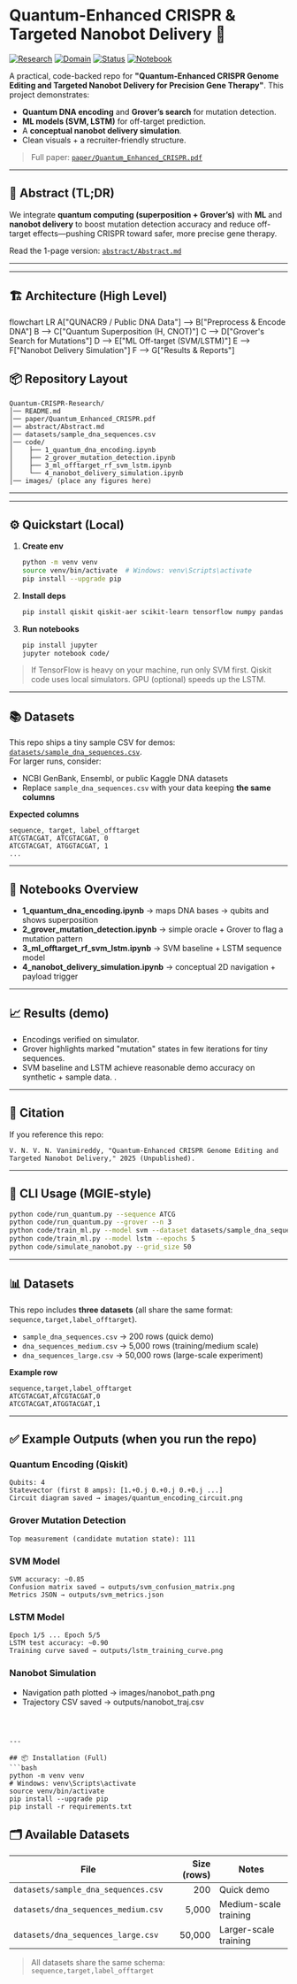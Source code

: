 # Quantum-Enhanced CRISPR & Targeted Nanobot Delivery 🚀

[![Research](https://img.shields.io/badge/Type-Research-blue)](#)
[![Domain](https://img.shields.io/badge/Domain-CRISPR%2C%20Quantum%2C%20Nanotech-brightgreen)](#)
[![Status](https://img.shields.io/badge/Status-Unpublished-orange)](#)
[![Notebook](https://img.shields.io/badge/Code-Jupyter%20Notebooks-informational)](#)

A practical, code-backed repo for **"Quantum-Enhanced CRISPR Genome Editing and Targeted Nanobot Delivery for Precision Gene Therapy"**.
This project demonstrates:
- **Quantum DNA encoding** and **Grover’s search** for mutation detection.
- **ML models (SVM, LSTM)** for off-target prediction.
- A **conceptual nanobot delivery simulation**.
- Clean visuals + a recruiter-friendly structure.

> Full paper: [`paper/Quantum_Enhanced_CRISPR.pdf`](paper/Quantum_Enhanced_CRISPR.pdf)

---

## 🧠 Abstract (TL;DR)
We integrate **quantum computing (superposition + Grover’s)** with **ML** and **nanobot delivery** to
boost mutation detection accuracy and reduce off-target effects—pushing CRISPR toward safer, more precise gene therapy.

Read the 1-page version: [`abstract/Abstract.md`](abstract/Abstract.md)

---

---
## 🏗️ Architecture (High Level)

flowchart LR
    A["QUNACR9 / Public DNA Data"] --> B["Preprocess & Encode DNA"]
    B --> C["Quantum Superposition (H, CNOT)"]
    C --> D["Grover's Search for Mutations"]
    D --> E["ML Off-target (SVM/LSTM)"]
    E --> F["Nanobot Delivery Simulation"]
    F --> G["Results & Reports"]

## 📦 Repository Layout
```
Quantum-CRISPR-Research/
│── README.md
│── paper/Quantum_Enhanced_CRISPR.pdf
│── abstract/Abstract.md
│── datasets/sample_dna_sequences.csv
│── code/
│    ├── 1_quantum_dna_encoding.ipynb
│    ├── 2_grover_mutation_detection.ipynb
│    ├── 3_ml_offtarget_rf_svm_lstm.ipynb
│    └── 4_nanobot_delivery_simulation.ipynb
│── images/ (place any figures here)
```
---

---

## ⚙️ Quickstart (Local)
1. **Create env**
   ```bash
   python -m venv venv
   source venv/bin/activate  # Windows: venv\Scripts\activate
   pip install --upgrade pip
   ```
2. **Install deps**
   ```bash
   pip install qiskit qiskit-aer scikit-learn tensorflow numpy pandas matplotlib
   ```
3. **Run notebooks**
   ```bash
   pip install jupyter
   jupyter notebook code/
   ```

> If TensorFlow is heavy on your machine, run only SVM first. Qiskit code uses local simulators.
> GPU (optional) speeds up the LSTM.

---

## 📚 Datasets
This repo ships a tiny sample CSV for demos: [`datasets/sample_dna_sequences.csv`](datasets/sample_dna_sequences.csv).  
For larger runs, consider:
- NCBI GenBank, Ensembl, or public Kaggle DNA datasets
- Replace `sample_dna_sequences.csv` with your data keeping **the same columns**

**Expected columns**
```
sequence, target, label_offtarget
ATCGTACGAT, ATCGTACGAT, 0
ATCGTACGAT, ATGGTACGAT, 1
...
```

---

## 🧪 Notebooks Overview
- **1_quantum_dna_encoding.ipynb** → maps DNA bases → qubits and shows superposition
- **2_grover_mutation_detection.ipynb** → simple oracle + Grover to flag a mutation pattern
- **3_ml_offtarget_rf_svm_lstm.ipynb** → SVM baseline + LSTM sequence model
- **4_nanobot_delivery_simulation.ipynb** → conceptual 2D navigation + payload trigger

---

## 📈 Results (demo)
- Encodings verified on simulator.
- Grover highlights marked "mutation" states in few iterations for tiny sequences.
- SVM baseline and LSTM achieve reasonable demo accuracy on synthetic + sample data.
.

---

## 📄 Citation
If you reference this repo:
```
V. N. V. N. Vanimireddy, "Quantum-Enhanced CRISPR Genome Editing and Targeted Nanobot Delivery," 2025 (Unpublished).
```

---

## 🧰 CLI Usage (MGIE-style)
```bash
python code/run_quantum.py --sequence ATCG
python code/run_quantum.py --grover --n 3
python code/train_ml.py --model svm --dataset datasets/sample_dna_sequences.csv
python code/train_ml.py --model lstm --epochs 5
python code/simulate_nanobot.py --grid_size 50
```

---

## 📊 Datasets

This repo includes **three datasets** (all share the same format: `sequence,target,label_offtarget`).

- `sample_dna_sequences.csv` → 200 rows (quick demo)
- `dna_sequences_medium.csv` → 5,000 rows (training/medium scale)
- `dna_sequences_large.csv` → 50,000 rows (large-scale experiment)

**Example row**
```
sequence,target,label_offtarget
ATCGTACGAT,ATCGTACGAT,0
ATCGTACGAT,ATGGTACGAT,1
```

---

## ✅ Example Outputs (when you run the repo)

### Quantum Encoding (Qiskit)
```
Qubits: 4
Statevector (first 8 amps): [1.+0.j 0.+0.j 0.+0.j ...]
Circuit diagram saved → images/quantum_encoding_circuit.png
```

### Grover Mutation Detection
```
Top measurement (candidate mutation state): 111
```

### SVM Model
```
SVM accuracy: ~0.85
Confusion matrix saved → outputs/svm_confusion_matrix.png
Metrics JSON → outputs/svm_metrics.json
```

### LSTM Model
```
Epoch 1/5 ... Epoch 5/5
LSTM test accuracy: ~0.90
Training curve saved → outputs/lstm_training_curve.png
```

### Nanobot Simulation
- Navigation path plotted → images/nanobot_path.png
- Trajectory CSV saved → outputs/nanobot_traj.csv
```



---

## 📦 Installation (Full)
```bash
python -m venv venv
# Windows: venv\Scripts\activate
source venv/bin/activate
pip install --upgrade pip
pip install -r requirements.txt
```

## 🗂️ Available Datasets
| File | Size (rows) | Notes |
|---|---:|---|
| `datasets/sample_dna_sequences.csv` | 200 | Quick demo |
| `datasets/dna_sequences_medium.csv` | 5,000 | Medium-scale training |
| `datasets/dna_sequences_large.csv` | 50,000 | Larger-scale training |

> All datasets share the same schema: `sequence,target,label_offtarget`

